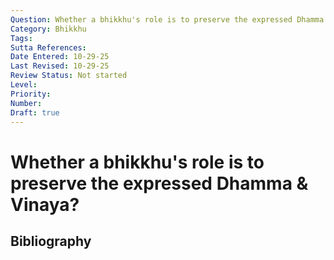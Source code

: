 ```yaml
---
Question: Whether a bhikkhu's role is to preserve the expressed Dhamma & Vinaya?
Category: Bhikkhu
Tags: 
Sutta References: 
Date Entered: 10-29-25
Last Revised: 10-29-25
Review Status: Not started
Level: 
Priority: 
Number: 
Draft: true
---
```


# Whether a bhikkhu's role is to preserve the expressed Dhamma & Vinaya?

## Bibliography

<!-- 

Notes:



-->